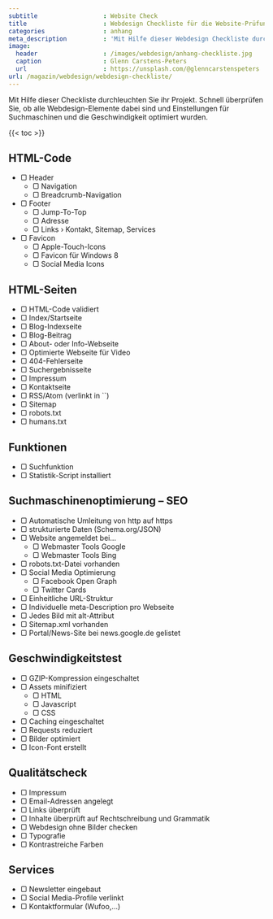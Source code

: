 ```yaml
---
subtitle                  : Website Check
title                     : Webdesign Checkliste für die Website-Prüfung
categories                : anhang
meta_description          : 'Mit Hilfe dieser Webdesign Checkliste durchleuchten Sie ihr Projekt und vergessen keine wichtigen Webdesign Elemente und Funktionen.'
image:
  header                  : /images/webdesign/anhang-checkliste.jpg
  caption                 : Glenn Carstens-Peters
  url                     : https://unsplash.com/@glenncarstenspeters
url: /magazin/webdesign/webdesign-checkliste/
---
```

Mit Hilfe dieser Checkliste durchleuchten Sie ihr Projekt. Schnell überprüfen Sie, ob alle Webdesign-Elemente dabei sind und Einstellungen für Suchmaschinen und die Geschwindigkeit optimiert wurden.
<!-- readmore -->

{{< toc >}}

## HTML-Code

<ul class="list-reset">
  <li>&#x25a2; Header
    <ul class="list-reset">
      <li>&#x25a2; Navigation</li>
      <li>&#x25a2; Breadcrumb-Navigation</li>
    </ul>
  </li>
    <li>&#x25a2; Footer
      <ul class="list-reset">
        <li>&#x25a2; Jump-To-Top</li>
        <li>&#x25a2; Adresse</li>
        <li>&#x25a2; Links › Kontakt, Sitemap, Services</li>
      </ul>
    </li>
    <li>&#x25a2; Favicon
      <ul class="list-reset">
        <li>&#x25a2; Apple-Touch-Icons</li>
        <li>&#x25a2; Favicon für Windows 8</li>
        <li>&#x25a2; Social Media Icons</li>
      </ul>
    </li>
</ul>

## HTML-Seiten

<ul class="list-reset">
  <li>&#x25a2; HTML-Code validiert</li>
  <li>&#x25a2; Index/Startseite</li>
  <li>&#x25a2; Blog-Indexseite</li>
  <li>&#x25a2; Blog-Beitrag</li>
  <li>&#x25a2; About- oder Info-Webseite</li>
  <li>&#x25a2; Optimierte Webseite für Video</li>
  <li>&#x25a2; 404-Fehlerseite</li>
  <li>&#x25a2; Suchergebnisseite</li>
  <li>&#x25a2; Impressum</li>
  <li>&#x25a2; Kontaktseite</li>
  <li>&#x25a2; RSS/Atom (verlinkt in `<head>`)</li>
  <li>&#x25a2; Sitemap</li>
  <li>&#x25a2; robots.txt</li>
  <li>&#x25a2; humans.txt</li>
</ul>

## Funktionen

<ul class="list-reset">
  <li>&#x25a2; Suchfunktion</li>
  <li>&#x25a2; Statistik-Script installiert</li>
</ul>

## Suchmaschinenoptimierung – SEO

<ul class="list-reset">
  <li>&#x25a2; Automatische Umleitung von http auf https</li>
  <li>&#x25a2; strukturierte Daten (Schema.org/JSON)</li>
  <li>&#x25a2; Website angemeldet bei…
    <ul class="list-reset">
      <li>&#x25a2; Webmaster Tools Google</li>
      <li>&#x25a2; Webmaster Tools Bing</li>
    </ul>
  <li>&#x25a2; robots.txt-Datei vorhanden</li>
  <li>&#x25a2; Social Media Optimierung
    <ul class="list-reset">
      <li>&#x25a2; Facebook Open Graph</li>
      <li>&#x25a2; Twitter Cards</li>
    </ul>
  <li>&#x25a2; Einheitliche URL-Struktur</li>
  <li>&#x25a2; Individuelle meta-Description pro Webseite</li>
  <li>&#x25a2; Jedes Bild mit alt-Attribut</li>
  <li>&#x25a2; Sitemap.xml vorhanden</li>
  <li>&#x25a2; Portal/News-Site bei news.google.de gelistet</li>
</ul>

## Geschwindigkeitstest

<ul class="list-reset">
  <li>&#x25a2; GZIP-Kompression eingeschaltet</li>
  <li>&#x25a2; Assets minifiziert
    <ul class="list-reset">
      <li>&#x25a2; HTML</li>
      <li>&#x25a2; Javascript</li>
      <li>&#x25a2; CSS</li>
    </ul>
  </li>
  <li>&#x25a2; Caching eingeschaltet</li>
  <li>&#x25a2; Requests reduziert</li>
  <li>&#x25a2; Bilder optimiert</li>
  <li>&#x25a2; Icon-Font erstellt</li>
</ul>

## Qualitätscheck

<ul class="list-reset">
  <li>&#x25a2; Impressum</li>
  <li>&#x25a2; Email-Adressen angelegt</li>
  <li>&#x25a2; Links überprüft</li>
  <li>&#x25a2; Inhalte überprüft auf Rechtschreibung und Grammatik</li>
  <li>&#x25a2; Webdesign ohne Bilder checken</li>
  <li>&#x25a2; Typografie</li>
  <li>&#x25a2; Kontrastreiche Farben</li>
</ul>

## Services

<ul class="list-reset">
  <li>&#x25a2; Newsletter eingebaut</li>
  <li>&#x25a2; Social Media-Profile verlinkt</li>
  <li>&#x25a2; Kontaktformular (Wufoo,...)</li>
</ul>


